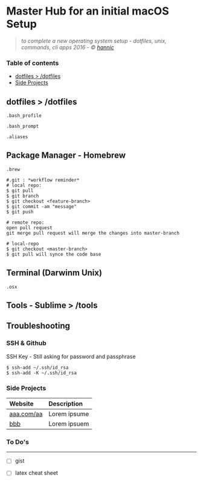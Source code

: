 # Master Hub for an initial macOS Setup 
> *to complete a new operating system setup - dotfiles, unix, commands, cli apps*
> *2016 - &copy; [hannic](http://hannic.github.io)*



### Table of contents
- [dotfiles > /dotfiles](#dotfiles)
- [Side Projects](#side-projects)



## dotfiles > /dotfiles

    .bash_profile
    
    .bash_prompt
    
    .aliases





## Package Manager - Homebrew 

    .brew

    #.git : *workflow reminder* 
    # local repo:
    $ git pull
    $ git branch
    $ git checkout <feature-branch>
    $ git commit -am "message"
    $ git push 

    # remote repo: 
    open pull request
    git merge pull request will merge the changes into master-branch

    # local-repo
    $ git checkout <master-branch>
    $ git pull will synce the code base 






## Terminal (Darwinm Unix)
    
    .osx 



## Tools - Sublime > /tools

    



## Troubleshooting 

### SSH & Github 
SSH Key - Still asking for password and passphrase

    $ ssh-add ~/.ssh/id_rsa
    $ ssh-add -K ~/.ssh/id_rsa



### Side Projects

| Website | Description |
| :------ |:----------- |
| [aaa.com/aa](http://aaa.com/aaa/) | Lorem ipsume |
| [bbb](http://bbb.com) | Lorem ipsuem|


### To Do's
------------

- [ ] gist  
- [ ] latex cheat sheet  





